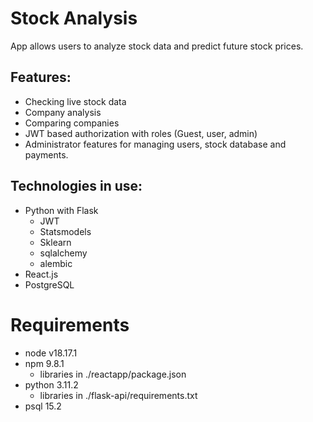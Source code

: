 # Stock Analysis
App allows users to analyze stock data and predict future stock prices.
## Features:
  - Checking live stock data
  - Company analysis
  - Comparing companies
  - JWT based authorization with roles (Guest, user, admin)
  - Administrator features for managing users, stock database and payments.
## Technologies in use:
  - Python with Flask
    - JWT
    - Statsmodels
    - Sklearn
    - sqlalchemy
    - alembic
  - React.js
  - PostgreSQL
# Requirements
  - node v18.17.1
  - npm 9.8.1
  	  - libraries in ./reactapp/package.json
  - python 3.11.2
    - libraries in ./flask-api/requirements.txt
  - psql 15.2

